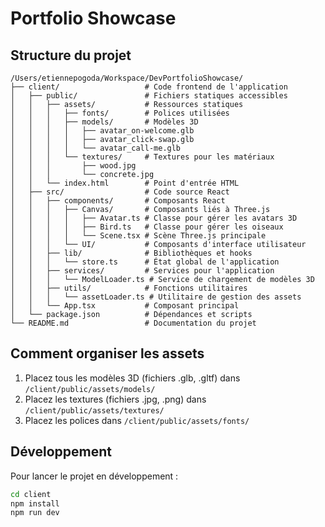 # Portfolio Showcase

## Structure du projet

```
/Users/etiennepogoda/Workspace/DevPortfolioShowcase/
├── client/                   # Code frontend de l'application
│   ├── public/               # Fichiers statiques accessibles
│   │   ├── assets/           # Ressources statiques
│   │   │   ├── fonts/        # Polices utilisées
│   │   │   ├── models/       # Modèles 3D
│   │   │   │   ├── avatar_on-welcome.glb
│   │   │   │   ├── avatar_click-swap.glb
│   │   │   │   └── avatar_call-me.glb
│   │   │   └── textures/     # Textures pour les matériaux
│   │   │       ├── wood.jpg
│   │   │       └── concrete.jpg
│   │   └── index.html        # Point d'entrée HTML
│   ├── src/                  # Code source React
│   │   ├── components/       # Composants React
│   │   │   ├── Canvas/       # Composants liés à Three.js
│   │   │   │   ├── Avatar.ts # Classe pour gérer les avatars 3D
│   │   │   │   ├── Bird.ts   # Classe pour gérer les oiseaux
│   │   │   │   └── Scene.tsx # Scène Three.js principale
│   │   │   └── UI/           # Composants d'interface utilisateur
│   │   ├── lib/              # Bibliothèques et hooks
│   │   │   └── store.ts      # État global de l'application
│   │   ├── services/         # Services pour l'application
│   │   │   └── ModelLoader.ts # Service de chargement de modèles 3D
│   │   ├── utils/            # Fonctions utilitaires
│   │   │   └── assetLoader.ts # Utilitaire de gestion des assets
│   │   └── App.tsx           # Composant principal
│   └── package.json          # Dépendances et scripts
└── README.md                 # Documentation du projet
```

## Comment organiser les assets

1. Placez tous les modèles 3D (fichiers .glb, .gltf) dans `/client/public/assets/models/`
2. Placez les textures (fichiers .jpg, .png) dans `/client/public/assets/textures/`
3. Placez les polices dans `/client/public/assets/fonts/`

## Développement

Pour lancer le projet en développement :

```bash
cd client
npm install
npm run dev
```
